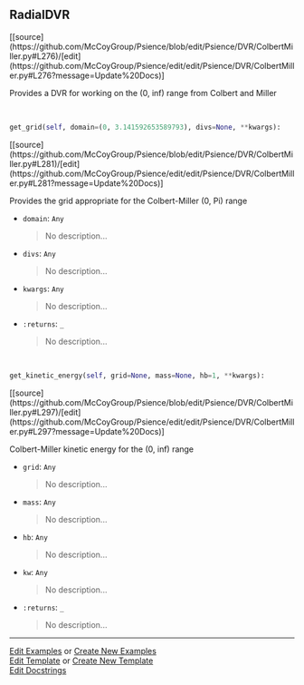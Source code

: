 ## <a id="Psience.DVR.ColbertMiller.RadialDVR">RadialDVR</a> 
<div class="docs-source-link" markdown="1">
[[source](https://github.com/McCoyGroup/Psience/blob/edit/Psience/DVR/ColbertMiller.py#L276)/[edit](https://github.com/McCoyGroup/Psience/edit/edit/Psience/DVR/ColbertMiller.py#L276?message=Update%20Docs)]
</div>

Provides a DVR for working on the (0, inf) range from Colbert and Miller

<a id="Psience.DVR.ColbertMiller.RadialDVR.get_grid" class="docs-object-method">&nbsp;</a> 
```python
get_grid(self, domain=(0, 3.141592653589793), divs=None, **kwargs): 
```
<div class="docs-source-link" markdown="1">
[[source](https://github.com/McCoyGroup/Psience/blob/edit/Psience/DVR/ColbertMiller.py#L281)/[edit](https://github.com/McCoyGroup/Psience/edit/edit/Psience/DVR/ColbertMiller.py#L281?message=Update%20Docs)]
</div>

Provides the grid appropriate for the Colbert-Miller (0, Pi) range
- `domain`: `Any`
    >No description...
- `divs`: `Any`
    >No description...
- `kwargs`: `Any`
    >No description...
- `:returns`: `_`
    >No description...

<a id="Psience.DVR.ColbertMiller.RadialDVR.get_kinetic_energy" class="docs-object-method">&nbsp;</a> 
```python
get_kinetic_energy(self, grid=None, mass=None, hb=1, **kwargs): 
```
<div class="docs-source-link" markdown="1">
[[source](https://github.com/McCoyGroup/Psience/blob/edit/Psience/DVR/ColbertMiller.py#L297)/[edit](https://github.com/McCoyGroup/Psience/edit/edit/Psience/DVR/ColbertMiller.py#L297?message=Update%20Docs)]
</div>

Colbert-Miller kinetic energy for the (0, inf) range
- `grid`: `Any`
    >No description...
- `mass`: `Any`
    >No description...
- `hb`: `Any`
    >No description...
- `kw`: `Any`
    >No description...
- `:returns`: `_`
    >No description...



___

[Edit Examples](https://github.com/McCoyGroup/Psience/edit/gh-pages/ci/examples/ci/docs/Psience/DVR/ColbertMiller/RadialDVR.md) or 
[Create New Examples](https://github.com/McCoyGroup/Psience/new/gh-pages/?filename=ci/examples/ci/docs/Psience/DVR/ColbertMiller/RadialDVR.md) <br/>
[Edit Template](https://github.com/McCoyGroup/Psience/edit/gh-pages/ci/docs/ci/docs/Psience/DVR/ColbertMiller/RadialDVR.md) or 
[Create New Template](https://github.com/McCoyGroup/Psience/new/gh-pages/?filename=ci/docs/templates/ci/docs/Psience/DVR/ColbertMiller/RadialDVR.md) <br/>
[Edit Docstrings](https://github.com/McCoyGroup/Psience/edit/edit/Psience/DVR/ColbertMiller.py#L276?message=Update%20Docs)